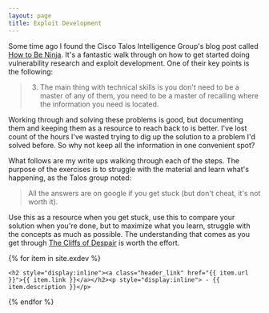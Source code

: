 ```yaml
---
layout: page
title: Exploit Development
---
```


Some time ago I found the Cisco Talos Intelligence Group's blog post called [How to Be Ninja](https://blog.talosintelligence.com/2009/07/how-do-i-become-ninja.html). It's a fantastic walk through on how to get started doing vulnerability research and exploit development. One of their key points is the following:

> 3. The main thing with technical skills is you don't need to be a master of any of them, you need to be a master of recalling where the information you need is located.

Working through and solving these problems is good, but documenting them and keeping them as a resource to reach back to is better. I've lost count of the hours I've wasted trying to dig up the solution to a problem I'd solved before. So why not keep all the information in one convenient spot?

What follows are my write ups walking through each of the steps. The purpose of the exercises is to struggle with the material and learn what's happening, as the Talos group noted:

> All the answers are on google if you get stuck (but don't cheat, it's not worth it).

Use this as a resource when you get stuck, use this to compare your solution when you're done, but to maximize what you learn, struggle with the concepts as much as possible. The understanding that comes as you get through [The Cliffs of Despair](https://www.thinkful.com/blog/why-learning-to-code-is-so-damn-hard/) is worth the effort.

  {% for item in site.exdev %}

    <h2 style="display:inline"><a class="header_link" href="{{ item.url }}">{{ item.link }}</a></h2><p style="display:inline"> - {{ item.description }}</p>
  {% endfor %}